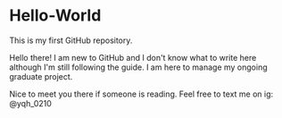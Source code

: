 # Hello-World
This is my first GitHub repository.

Hello there! I am new to GitHub and I don't know what to write here although I'm still following the guide.
I am here to manage my ongoing graduate project.

Nice to meet you there if someone is reading. Feel free to text me on ig: @yqh_0210

